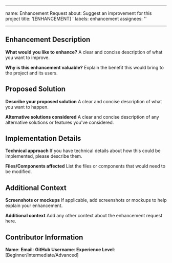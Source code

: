 
---
name: Enhancement Request
about: Suggest an improvement for this project
title: '[ENHANCEMENT] '
labels: enhancement
assignees: ''

---

## Enhancement Description
**What would you like to enhance?**
A clear and concise description of what you want to improve.

**Why is this enhancement valuable?**
Explain the benefit this would bring to the project and its users.

## Proposed Solution
**Describe your proposed solution**
A clear and concise description of what you want to happen.

**Alternative solutions considered**
A clear and concise description of any alternative solutions or features you've considered.

## Implementation Details
**Technical approach**
If you have technical details about how this could be implemented, please describe them.

**Files/Components affected**
List the files or components that would need to be modified.

## Additional Context
**Screenshots or mockups**
If applicable, add screenshots or mockups to help explain your enhancement.

**Additional context**
Add any other context about the enhancement request here.

## Contributor Information
**Name**: 
**Email**: 
**GitHub Username**: 
**Experience Level**: [Beginner/Intermediate/Advanced]
